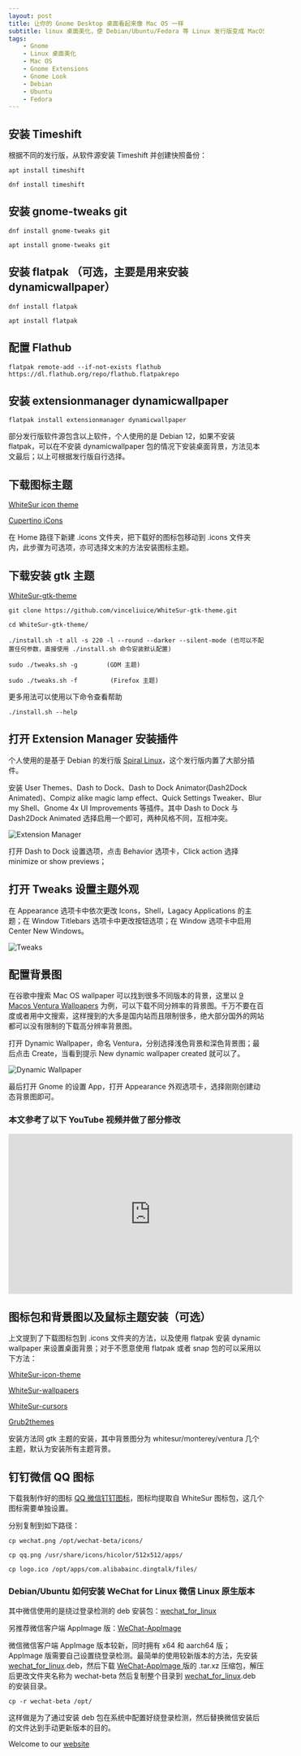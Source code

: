 ```yaml
---
layout: post
title: ﻿让你的 Gnome Desktop 桌面看起来像 Mac OS 一样
subtitle: linux 桌面美化，使 Debian/Ubuntu/Fedora 等 Linux 发行版变成 MacOS 风格
tags:
    - Gnome
    - Linux 桌面美化
    - Mac OS
    - Gnome Extensions
    - Gnome Look
    - Debian
    - Ubuntu
    - Fedora
---
```

## 安装 Timeshift

根据不同的发行版，从软件源安装 Timeshift 并创建快照备份：

    apt install timeshift
      
    dnf install timeshift

## 安装 gnome-tweaks git

    dnf install gnome-tweaks git
      
    apt install gnome-tweaks git

## 安装 flatpak （可选，主要是用来安装 dynamicwallpaper）

    dnf install flatpak
      
    apt install flatpak
      
## 配置 Flathub

    flatpak remote-add --if-not-exists flathub https://dl.flathub.org/repo/flathub.flatpakrepo
      
## 安装 extensionmanager dynamicwallpaper 

    flatpak install extensionmanager dynamicwallpaper
      
部分发行版软件源包含以上软件，个人使用的是 Debian 12，如果不安装 flatpak，可以在不安装 dynamicwallpaper 包的情况下安装桌面背景，方法见本文最后；以上可根据发行版自行选择。

## 下载图标主题

[WhiteSur icon theme](https://www.gnome-look.org/s/Gnome/p/1405756/)

[Cupertino iCons](https://www.pling.com/p/1102582/)

在 Home 路径下新建 .icons 文件夹，把下载好的图标包移动到 .icons 文件夹内，此步骤为可选项，亦可选择文末的方法安装图标主题。

## 下载安装 gtk 主题

[WhiteSur-gtk-theme](https://github.com/vinceliuice/WhiteSur-gtk-theme)

    git clone https://github.com/vinceliuice/WhiteSur-gtk-theme.git
      
    cd WhiteSur-gtk-theme/
      
    ./install.sh -t all -s 220 -l --round --darker --silent-mode (也可以不配置任何参数，直接使用 ./install.sh 命令安装默认配置)
      
    sudo ./tweaks.sh -g        (GDM 主题)
      
    sudo ./tweaks.sh -f         (Firefox 主题)
      
更多用法可以使用以下命令查看帮助
      
    ./install.sh --help

## 打开 Extension Manager 安装插件
      
个人使用的是基于 Debian 的发行版 [Spiral Linux](https://spirallinux.github.io/)，这个发行版内置了大部分插件。

安装 User Themes、Dash to Dock、Dash to Dock Animator(Dash2Dock Animated)、Compiz alike magic lamp effect、Quick Settings Tweaker、Blur my Shell、Gnome 4x UI Improvements 等插件。其中 Dash to Dock 与 Dash2Dock Animated 选择启用一个即可，两种风格不同，互相冲突。

![Extension Manager](https://raw.githubusercontent.com/huijingfei/huijingfei.github.io/master/img/gnome%20extensions.webp)

打开 Dash to Dock 设置选项，点击 Behavior 选项卡，Click action 选择 minimize or show previews；

## 打开 Tweaks 设置主题外观

在 Appearance 选项卡中依次更改 Icons，Shell，Lagacy Applications 的主题；在 Window Titlebars 选项卡中更改按钮选项；在 Window 选项卡中启用 Center New Windows。

![Tweaks](https://raw.githubusercontent.com/huijingfei/huijingfei.github.io/master/img/gnome%20tweaks.webp)

## 配置背景图

在谷歌中搜索 Mac OS wallpaper 可以找到很多不同版本的背景，这里以 [9 Macos Ventura Wallpapers](https://hdqwalls.com/macos-ventura-wallpapers) 为例，可以下载不同分辨率的背景图。千万不要在百度或者用中文搜索，这样搜到的大多是国内站而且限制很多，绝大部分国外的网站都可以没有限制的下载高分辨率背景图。

打开 Dynamic Wallpaper，命名 Ventura，分别选择浅色背景和深色背景图；最后点击 Create，当看到提示 New dynamic wallpaper created 就可以了。

![Dynamic Wallpaper](https://raw.githubusercontent.com/huijingfei/huijingfei.github.io/master/img/dynamic%20wallpaper.webp)

最后打开 Gnome 的设置 App，打开 Appearance 外观选项卡，选择刚刚创建动态背景图即可。
      
### 本文参考了以下 YouTube 视频并做了部分修改

<iframe width="560" height="315" src="https://www.youtube.com/embed/pBa1uAIA32w?si=c1nobn5IPed8tnQU" title="YouTube video player" frameborder="0" allow="accelerometer; autoplay; clipboard-write; encrypted-media; gyroscope; picture-in-picture; web-share" referrerpolicy="strict-origin-when-cross-origin" allowfullscreen></iframe>

## 图标包和背景图以及鼠标主题安装（可选）

上文提到了下载图标包到 .icons 文件夹的方法，以及使用 flatpak 安装 dynamic wallpaper 来设置桌面背景；对于不愿意使用 flatpak 或者 snap 包的可以采用以下方法：

[WhiteSur-icon-theme ](https://github.com/vinceliuice/WhiteSur-icon-theme)

[WhiteSur-wallpapers ](https://github.com/vinceliuice/WhiteSur-wallpapers)

[WhiteSur-cursors](https://github.com/vinceliuice/WhiteSur-cursors)

[Grub2themes](https://github.com/vinceliuice/grub2-themes)

安装方法同 gtk 主题的安装，其中背景图分为 whitesur/monterey/ventura 几个主题，默认为安装所有主题背景。

## 钉钉微信 QQ 图标

下载我制作好的图标 [QQ 微信钉钉图标](https://raw.githubusercontent.com/huijingfei/Blog_Gitalk/main/icon.zip)，图标均提取自 WhiteSur 图标包，这几个图标需要单独设置。

分别复制到如下路径：

    cp wechat.png /opt/wechat-beta/icons/

    cp qq.png /usr/share/icons/hicolor/512x512/apps/

    cp logo.ico /opt/apps/com.alibabainc.dingtalk/files/

### Debian/Ubuntu 如何安装 WeChat for Linux 微信 Linux 原生版本
      
其中微信使用的是绕过登录检测的 deb 安装包：[wechat_for_linux](https://github.com/lovechoudoufu/wechat_for_linux)

另推荐微信客户端 AppImage 版：[WeChat-AppImage ](https://github.com/zydou/WeChat-AppImage)

微信微信客户端 AppImage 版本较新，同时拥有 x64 和 aarch64 版；AppImage 版需要自己设置绕登录检测。最简单的使用较新版本的方法，先安装 [wechat_for_linux](https://github.com/lovechoudoufu/wechat_for_linux).deb，然后下载 [WeChat-AppImage ](https://github.com/zydou/WeChat-AppImage) 版的 .tar.xz 压缩包，解压后更改文件夹名称为 wechat-beta 然后复制整个目录到 [wechat_for_linux](https://github.com/lovechoudoufu/wechat_for_linux).deb 的安装目录。

    cp -r wechat-beta /opt/

这样做是为了通过安装 deb 包在系统中配置好绕登录检测，然后替换微信安装后的文件达到手动更新版本的目的。
      
Welcome to our [website](https://blog.tigress.cc/)
